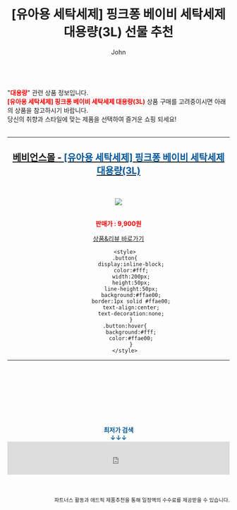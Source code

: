 ﻿---
layout: post
title:  "[유아용 세탁세제] 핑크퐁 베이비 세탁세제 대용량(3L) 선물 추천"
author: John
categories: [ 대용량 ]
tags: [ 대용량 파일 전송, 대용량 동영상 용량 줄이기, 대용량 보조배터리, 대용량 파일 공유, 대용량 mkv mp4 변환, 대용량 pdf 용량 줄이기, 대용량 과자, 대용량 메일 전송, 대용량 과자 추천, 대용량 usb ]
image: http://image.lgcare.com/babienceWebSrc//upload/product/202105/S0024297_01_2.jpg 
description: "[유아용 세탁세제] 핑크퐁 베이비 세탁세제 대용량(3L) 선물 추천 관련 상품으로 가장 고객 선호도가 높은 제품입니다."
toc: true
toc_sticky: true
---

<br>
"<b><font color='#ff0000'>대용량</font></b>" 관련 상품 정보입니다.
<br>
<b><font color='#ff0000'>[유아용 세탁세제] 핑크퐁 베이비 세탁세제 대용량(3L)</font></b> 상품 구매를 고려중이시면 아래의 상품을 참고하시기 바랍니다.
<br>
당신의 취향과 스타일에 맞는 제품을 선택하여 즐거운 쇼핑 되세요!
<br><br>
<hr>
<p>
    
<center><h2><a href="https://nico.kr/oP2Mmc" target="_blank"><b>베비언스몰 - <font color='#01579B'>[유아용 세탁세제] 핑크퐁 베이비 세탁세제 대용량(3L)</font></b></a></h2><br>

<a href="https://nico.kr/oP2Mmc" target="_blank"><img src="http://image.lgcare.com/babienceWebSrc//upload/product/202105/S0024297_01_2.jpg"></a><br><br>

<b><font color='#ff0000'>판매가 : 9,900원 </font></b><br>

<a href="https://nico.kr/oP2Mmc" target="_blank" class="button">상품&리뷰 바로가기</a><p>

        <style>
        .button{
            display:inline-block;
            color:#fff;
            width:200px;
            height:50px;
            line-height:50px;
            background:#ffae00;
            border:1px solid #ffae00;
            text-align:center;
            text-decoration:none;
            }
        .button:hover{
            background:#fff;
            color:#ffae00;
            }
        </style>

<hr>

<br><br><br><br><br><br><br>
<center><b><font color='#01579B' size='medium'>최저가 검색<br>
↓↓↓</font></b></center>
<center><iframe src="https://coupa.ng/b1Tbjx" width="100%" height="75" frameborder="0" scrolling="no" referrerpolicy="unsafe-url"></iframe></center>
<br><br>
<p>
<small>
    <div align="right">파트너스 활동과 애드픽 제품추천을 통해 일정액의 수수료를 제공받을 수 있습니다.</div>
</small>
</p>
